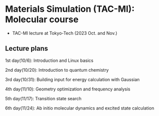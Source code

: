 # Materials Simulation (TAC-MI): Molecular course
* TAC-MI lecture at Tokyo-Tech (2023 Oct. and Nov.)

## Lecture plans
1st day(10/6): Introduction and Linux basics

2nd day(10/20): Introduction to quantum chemistry

3rd day(10/31): Building input for energy calculation with Gaussian

4th day(11/10): Geometry optimization and frequency analysis

5th day(11/17): Transition state search

6th day(11/24): Ab initio molecular dynamics and excited state calculation
